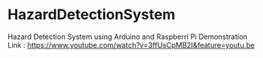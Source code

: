 # HazardDetectionSystem
Hazard Detection System using Arduino and Raspberri Pi
Demonstration Link : https://www.youtube.com/watch?v=3ffUsCpMB2I&feature=youtu.be

